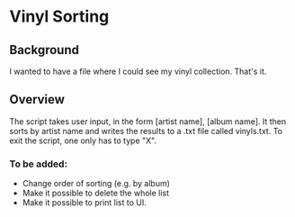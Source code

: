 # Vinyl Sorting

## Background
I wanted to have a file where I could see my vinyl collection.
That's it.

## Overview
The script takes user input, in the form
    [artist name], [album name].
It then sorts by artist name and writes the results to a .txt file called vinyls.txt.
To exit the script, one only has to type "X".

### To be added:
- Change order of sorting (e.g. by album)
- Make it possible to delete the whole list
- Make it possible to print list to UI.
